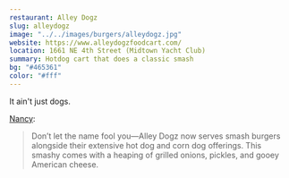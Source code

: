 ```yaml
---
restaurant: Alley Dogz
slug: alleydogz
image: "../../images/burgers/alleydogz.jpg"
website: https://www.alleydogzfoodcart.com/
location: 1661 NE 4th Street (Midtown Yacht Club)
summary: Hotdog cart that does a classic smash
bg: "#465361"
color: "#fff"
---
```


It ain't just dogs.

[Nancy](https://eatdrinkbend.com/smash-burgers-bend-oregon/):

> Don’t let the name fool you—Alley Dogz now serves smash burgers alongside their extensive hot dog and corn dog offerings. This smashy comes with a heaping of grilled onions, pickles, and gooey American cheese.
